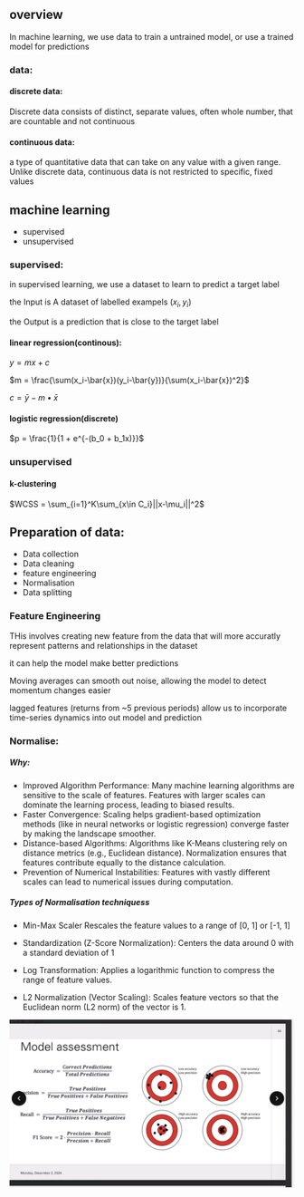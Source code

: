 
## overview
In machine learning, we use data to train a untrained model, or use a trained model for predictions

### data:
#### discrete data:

Discrete data consists of distinct, separate values, often whole number, that are countable and not continuous

#### continuous data:

a type of quantitative data that can take on any value with a given range. Unlike discrete data, continuous data is not restricted to specific, fixed values

## machine learning

- supervised
- unsupervised
### supervised:
in supervised learning, we use a dataset to learn to predict a target label

the Input is A dataset of labelled exampels ($x_i,y_i$)

the Output is a prediction that is close to the target label

#### linear regression(continous):

$y = mx + c$

$m = \frac{\sum(x_i-\bar{x})(y_i-\bar{y})}{\sum(x_i-\bar{x})^2}$

$c = \bar{y} - m\bullet\bar{x}$

#### logistic regression(discrete)

$p = \frac{1}{1 + e^{-(b_0 + b_1x)}}$

### unsupervised
#### k-clustering

$WCSS = \sum_{i=1}^K\sum_{x\in C_i}||x-\mu_i||^2$

## Preparation of data:

- Data collection
- Data cleaning
- feature engineering
- Normalisation
- Data splitting

### Feature Engineering

THis involves creating new feature from the data that will more accuratly represent patterns and relationships in the dataset

it can help the model make better predictions

Moving averages can smooth out noise, allowing the model to detect momentum changes easier

lagged features (returns from ~5 previous periods) allow us to incorporate time-series dynamics into out model and prediction


### Normalise:

##### Why:

- Improved Algorithm Performance:
	Many machine learning algorithms are sensitive to the scale of features. Features with larger
	scales can dominate the learning process, leading to biased results.
- Faster Convergence:
	Scaling helps gradient-based optimization methods (like in neural networks or logistic
regression) converge faster by making the landscape smoother.
- Distance-based Algorithms:
	Algorithms like K-Means clustering rely on distance metrics (e.g., Euclidean distance).
Normalization ensures that features contribute equally to the distance calculation.
- Prevention of Numerical Instabilities:
	Features with vastly different scales can lead to numerical issues during computation.

##### Types of Normalisation techniquess
- Min-Max Scaler
	Rescales the feature values to a range of [0, 1] or [-1, 1]

- Standardization (Z-Score Normalization):
	Centers the data around 0 with a standard deviation of 1

- Log Transformation:
	Applies a logarithmic function to compress the range of feature values.

- L2 Normalization (Vector Scaling):
	Scales feature vectors so that the Euclidean norm (L2 norm) of the vector is 1.

![slide41](../../../assets/Finance/lecture7-slide41.png)